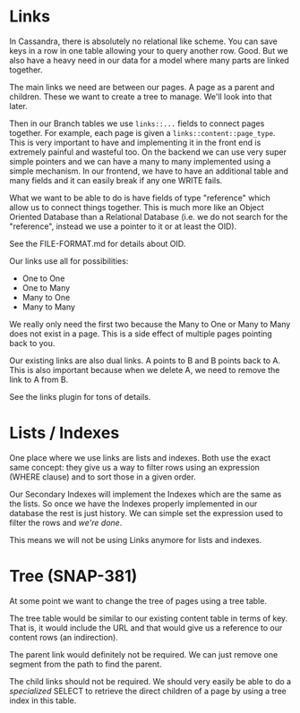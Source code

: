 
# Links

In Cassandra, there is absolutely no relational like scheme. You can save
keys in a row in one table allowing your to query another row. Good. But
we also have a heavy need in our data for a model where many parts are
linked together.

The main links we need are between our pages. A page as a parent and
children. These we want to create a tree to manage. We'll look into that
later.

Then in our Branch tables we use `links::...` fields to connect pages
together. For example, each page is given a `links::content::page_type`.
This is very important to have and implementing it in the front end is
extremely painful and wasteful too. On the backend we can use very super
simple pointers and we can have a many to many implemented using a simple
mechanism. In our frontend, we have to have an additional table and
many fields and it can easily break if any one WRITE fails.

What we want to be able to do is have fields of type "reference" which
allow us to connect things together. This is much more like an Object
Oriented Database than a Relational Database (i.e. we do not search for
the "reference", instead we use a pointer to it or at least the OID).

See the FILE-FORMAT.md for details about OID.

Our links use all for possibilities:

* One to One
* One to Many
* Many to One
* Many to Many

We really only need the first two because the Many to One or Many to Many
does not exist in a page. This is a side effect of multiple pages pointing
back to you.

Our existing links are also dual links. A points to B and B points back to A.
This is also important because when we delete A, we need to remove the link
to A from B.

See the links plugin for tons of details.


# Lists / Indexes

One place where we use links are lists and indexes. Both use the exact
same concept: they give us a way to filter rows using an expression
(WHERE clause) and to sort those in a given order.

Our Secondary Indexes will implement the Indexes which are the same as the
lists. So once we have the Indexes properly implemented in our database
the rest is just history. We can simple set the expression used to filter
the rows and _we're done_.

This means we will not be using Links anymore for lists and indexes.


# Tree (SNAP-381)

At some point we want to change the tree of pages using a tree table.

The tree table would be similar to our existing content table in terms
of key. That is, it would include the URL and that would give us a
reference to our content rows (an indirection).

The parent link would definitely not be required. We can just remove one
segment from the path to find the parent.

The child links should not be required. We should very easily be able to
do a _specialized_ SELECT to retrieve the direct children of a page by
using a tree index in this table.

